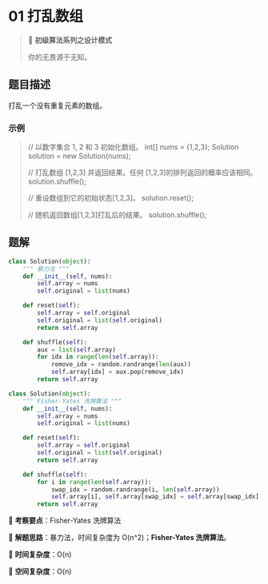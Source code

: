 # 01 打乱数组

> 🌈 **初级算法系列之设计模式**
>
> 你的无畏源于无知。

## 题目描述

打乱一个没有重复元素的数组。

### 示例

> // 以数字集合 1, 2 和 3 初始化数组。
> int[] nums = {1,2,3};
> Solution solution = new Solution(nums);
>
> // 打乱数组 [1,2,3] 并返回结果。任何 [1,2,3]的排列返回的概率应该相同。
> solution.shuffle();
>
> // 重设数组到它的初始状态[1,2,3]。
> solution.reset();
>
> // 随机返回数组[1,2,3]打乱后的结果。
> solution.shuffle();

## 题解

```python
class Solution(object):
    """ 暴力法 """
    def __init__(self, nums):
        self.array = nums
        self.original = list(nums)

    def reset(self):
        self.array = self.original
        self.original = list(self.original)
        return self.array

    def shuffle(self):
        aux = list(self.array)
        for idx in range(len(self.array)):
            remove_idx = random.randrange(len(aux))
            self.array[idx] = aux.pop(remove_idx)
        return self.array
```

```python
class Solution(object):
    """ Fisher-Yates 洗牌算法 """
    def __init__(self, nums):
        self.array = nums
        self.original = list(nums)

    def reset(self):
        self.array = self.original
        self.original = list(self.original)
        return self.array

    def shuffle(self):
        for i in range(len(self.array)):
            swap_idx = random.randrange(i, len(self.array))
            self.array[i], self.array[swap_idx] = self.array[swap_idx], self.array[i]
        return self.array
```

🍥 **考察要点**：Fisher-Yates 洗牌算法

🍬 **解题思路**：暴力法，时间复杂度为 O(n^2)；**Fisher-Yates 洗牌算法**。

🍉 **时间复杂度**：O(n)

🍭 **空间复杂度**：O(n)
